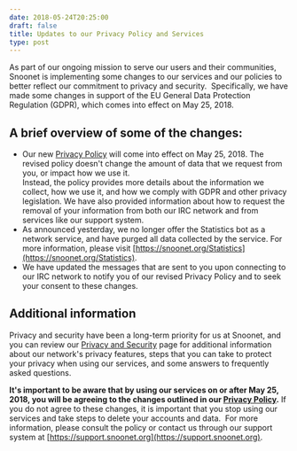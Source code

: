 ```yaml
--- 
date: 2018-05-24T20:25:00
draft: false
title: Updates to our Privacy Policy and Services
type: post
---
```


As part of our ongoing mission to serve our users and their communities, Snoonet is implementing some changes to our services and our policies to better reflect our commitment to privacy and security. &nbsp;Specifically, we have made some changes in support of the EU General Data Protection Regulation (GDPR), which comes into effect on May 25, 2018.  

## A brief overview of some of the changes:  
 * Our new [Privacy Policy](https://snoonet.org/privacy-policy) will come into effect on May 25, 2018.  The revised policy doesn't change the amount of data that we request from you, or impact how we use it.  
 Instead, the policy provides more details about the information we collect, how we use it, and how we comply with GDPR and other privacy legislation.  We have also provided information about how to request the removal of your information from both our IRC network and from services like our support system.   
 * As announced yesterday, we no longer offer the Statistics bot as a network service, and have purged all data collected by the service.  For more information, please visit [https://snoonet.org/Statistics](https://snoonet.org/Statistics).
 * We have updated the messages that are sent to you upon connecting to our IRC network to notify you of our revised Privacy Policy and to seek your consent to these changes.

## Additional information
  
Privacy and security have been a long-term priority for us at Snoonet, and you can review our [Privacy and Security](https://snoonet.org/privacy) page for additional information about our network's privacy features, steps that you can take to protect your privacy when using our services, and some answers to frequently asked questions.  

**It's important to be aware that by using our services on or after May 25, 2018, you will be agreeing to the changes outlined in our [Privacy Policy](https://snoonet.org/privacy-policy).**  If you do not agree to these changes, it is important that you stop using our services and take steps to delete your accounts and data. &nbsp;For more information, please consult the policy or contact us through our support system at [https://support.snoonet.org](https://support.snoonet.org).